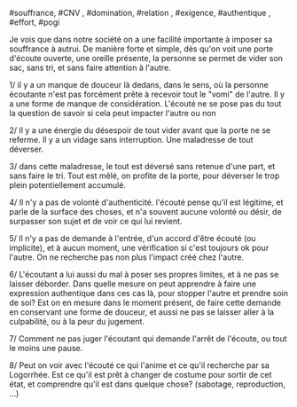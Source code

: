#souffrance, #CNV , #domination, #relation , #exigence, #authentique , #effort, #pogi 

Je vois que dans notre société on a une facilité importante à imposer sa souffrance à autrui.
De manière forte et simple, dès qu'on voit une porte d'écoute ouverte, une oreille présente, la personne se permet de vider son sac, sans tri, et sans faire attention à l'autre.

1/ il y a un manque de douceur là dedans, dans le sens, où la personne écoutante n'est pas forcément prête à recevoir tout le "vomi" de l'autre. Il y a une forme de manque de considération. L'écouté ne se pose pas du tout la question de savoir si cela peut impacter l'autre ou non

2/ Il y a une énergie du désespoir de tout vider avant que la porte ne se referme. Il y a un vidage sans interruption. Une maladresse de tout déverser.

3/ dans cette maladresse, le tout est déversé sans retenue d'une part, et sans faire le tri. Tout est mêlé, on profite de la porte, pour déverser le trop plein potentiellement accumulé.

4/ Il n'y a pas de volonté d'authenticité. l'écouté pense qu'il est légitime, et parle de la surface des choses, et n'a souvent aucune volonté ou désir, de surpasser son sujet et de voir ce qui lui revient.

5/ Il n'y a pas de demande à l'entrée, d'un accord d'être écouté (ou implicite), et à aucun moment, une vérification si c'est toujours ok pour l'autre. On ne recherche pas non plus l'impact créé chez l'autre.

6/ L'écoutant a lui aussi du mal à poser ses propres limites, et à ne pas se laisser déborder. Dans quelle mesure on peut apprendre à faire une expression authentique dans ces cas là, pour stopper l'autre et prendre soin de soi? Est on en mesure dans le moment présent, de faire cette demande en conservant une forme de douceur, et aussi ne pas se laisser aller à la culpabilité, ou à la peur du jugement.

7/ Comment ne pas juger l'écoutant qui demande l'arrêt de l'écoute, ou tout le moins une pause.

8/ Peut on voir avec l'écouté ce qui l'anime et ce qu'il recherche par sa Logorrhée. Est ce qu'il est prêt à changer de costume pour sortir de cet état, et comprendre qu'il est dans quelque chose? (sabotage, reproduction, ...)